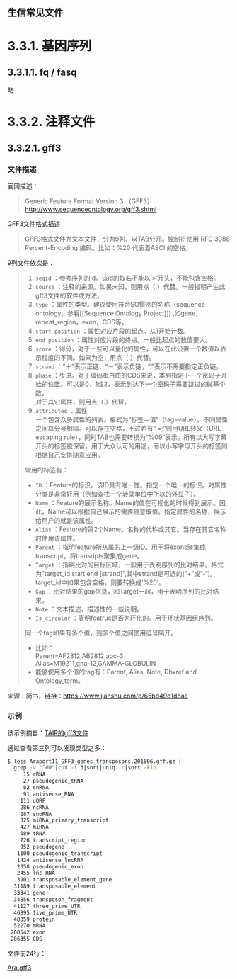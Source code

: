 生信常见文件
---

# 3.3.1. 基因序列  
## 3.3.1.1. fq / fasq  
略  

# 3.3.2. 注释文件  
## 3.3.2.1. gff3

### 文件描述
官网描述：  
> Generic Feature Format Version 3 （GFF3）  
> http://www.sequenceontology.org/gff3.shtml

GFF3文件格式描述  
> GFF3格式文件为文本文件，分为9列，以TAB分开。控制符使用 RFC 3986 Percent-Encoding 编码。比如：%20 代表着ASCII的空格。  
  
9列文件依次是：  
> 1. `seqid` ：参考序列的id。该id的取名不能以’>’开头，不能包含空格。  
> 2. `source` ：注释的来源。如果未知，则用点（.）代替。一般指明产生此gff3文件的软件或方法。  
> 3. `type` ：属性的类型。建议使用符合SO惯例的名称（sequence ontology，参看[[Sequence Ontology Project]]) ,如gene，repeat_region，exon，CDS等。  
> 4. `start position` ：属性对应片段的起点。从1开始计数。  
> 5. `end position` ：属性对应片段的终点。一般比起点的数值要大。  
> 6. `score` ：得分，对于一些可以量化的属性，可以在此设置一个数值以表示程度的不同。如果为空，用点（.）代替。  
> 7. `strand` ：“＋”表示正链，“－”表示负链，“.”表示不需要指定正负链。  
> 8. `phase` ：步进。对于编码蛋白质的CDS来说，本列指定下一个密码子开始的位置。可以是0，1或2，表示到达下一个密码子需要跳过的碱基个数。  
> 对于其它属性，则用点（.）代替。  
> 9. `attributes` ：属性  
> 一个包含众多属性的列表。格式为“标签＝值”（tag=value）。不同属性之间以分号相隔。可以存在空格，不过若有“,=;”则用URL转义（URL escaping rule），同时TAB也需要转换为“%09”表示。所有以大写字幕开头的标签被保留，用于大众认可的用途，而以小写字母开头的标签则根据自己安排随意应用。  
> 
> 
> 常用的标签有：  
> - `ID` ：Feature的标识。该ID具有唯一性。指定一个唯一的标识。对属性分类是非常好用（例如查找一个转录单位中所以的外显子）。
> - `Name` ：Feature的展示名称。Name的值在可视化的时候得到展示。因此，Name可以根据自己展示的需要随意取值。指定属性的名称，展示给用户的就是该属性。
> - `Alias` ：Feature的第2个Name。名称的代称或其它。当存在其它名称时使用该属性。
> - `Parent` ：指明feature所从属的上一级ID。用于将exons聚集成transcript，将transripts聚集成gene。  
> - `Target` ：指明比对的目标区域，一般用于表明序列的比对结果。格式为”target_id start end [strand]”,其中strand是可选的(“+”或”-“), target_id中如果包含空格，则要转换成’%20’。  
> - `Gap` ：比对结果的gap信息，和Target一起，用于表明序列的比对结果。  
> - `Note` ：文本描述，描述性的一些说明。
> - `Is_circular` ：表明featrue是否为环化的。用于环状基因组序列。  
> 
> 同一个tag如果有多个值，则多个值之间使用逗号隔开。
> - 比如：  
> Parent=AF2312,AB2812,abc-3  
> Alias=M19211,gna-12,GAMMA-GLOBULIN  
> - 能够使用多个值的tag有：Parent, Alias, Note, Dbxref and Ontology_term。  


来源：简书，链接：https://www.jianshu.com/p/65bd49d1dbae

### 示例

该示例摘自：[TAIR的gff3文件](https://www.arabidopsis.org/download_files/Genes/Araport11_genome_release/Araport11_GFF3_genes_transposons.201606.gff.gz)

通过查看第三列可以发现类型之多：
```bash
$ less Araport11_GFF3_genes_transposons.201606.gff.gz |
  grep -v "^##"|cut -f 3|sort|uniq -c|sort -k1n
     15 rRNA
     27 pseudogenic_tRNA
     82 snRNA
     91 antisense_RNA
    111 uORF
    286 ncRNA
    287 snoRNA
    325 miRNA_primary_transcript
    427 miRNA
    689 tRNA
    726 transcript_region
    952 pseudogene
   1100 pseudogenic_transcript
   1424 antisense_lncRNA
   2058 pseudogenic_exon
   2455 lnc_RNA
   3901 transposable_element_gene
  31189 transposable_element
  33341 gene
  34856 transposon_fragment
  41127 three_prime_UTR
  46895 five_prime_UTR
  48359 protein
  52270 mRNA
 200542 exon
 286355 CDS
```

文件前24行：

[Ara.gff3](demo/Ara.gff3 ':include')